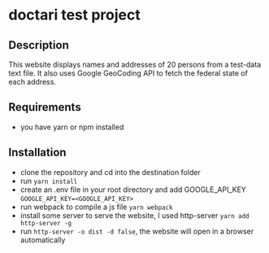 # doctari test project
## Description
This website displays names and addresses of 20 persons from a test-data text file. It also uses Google GeoCoding API to fetch the federal state of each address.

## Requirements
- you have yarn or npm installed

## Installation
- clone the repository and cd into the destination folder
- run `yarn install`
- create an .env file in your root directory and add GOOGLE_API_KEY `GOOGLE_API_KEY=<GOOGLE_API_KEY>`
- run webpack to compile a js file `yarn webpack`
- install some server to serve the website, I used http-server `yarn add http-server -g`
- run `http-server -o dist -d false`, the website will open in a browser automatically

